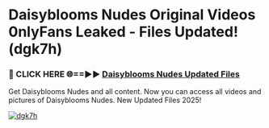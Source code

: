 # Daisyblooms Nudes Original Videos 0nlyFans Leaked - Files Updated! (dgk7h)

<h3>🔴 CLICK HERE 🌐==►► <a href="https://tinyurl.com/yrmya6cz" rel="nofollow">Daisyblooms Nudes Updated Files</a></h3>

Get Daisyblooms Nudes and all content. Now you can access all videos and pictures of Daisyblooms Nudes. New Updated Files 2025!

[![dgk7h](https://i.imgur.com/FMdXYCs.gif)](https://tinyurl.com/yrmya6cz)
